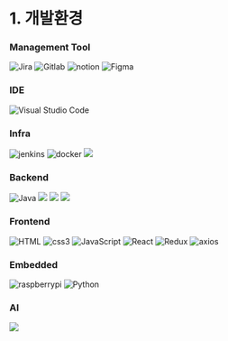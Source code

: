 # 1. 개발환경

### Management Tool

![Jira](https://img.shields.io/badge/JIRA-0052CC?style=for-the-badge&logo=Jira&logoColor=white) ![Gitlab](https://img.shields.io/badge/GitLab-FC6D26?style=for-the-badge&logo=Gitlab&logoColor=white) ![notion](https://img.shields.io/badge/Notion-000000?style=for-the-badge&logo=notion&logoColor=white) ![Figma](https://img.shields.io/badge/Figma-F24E1E?style=for-the-badge&logo=Figma&logoColor=white)

### IDE
![Visual Studio Code](https://img.shields.io/badge/VS%20Code-007ACC?style=for-the-badge&logo=visual-studio-code&logoColor=white)

### Infra
![jenkins](https://img.shields.io/badge/Jenkins-D24939?style=for-the-badge&logo=jenkins&logoColor=white) ![docker](https://img.shields.io/badge/Docker-2496ED?style=for-the-badge&logo=docker&logoColor=white) <img src="https://img.shields.io/badge/amazons3-569A31?style=for-the-badge&logo=amazons3&logoColor=white"> 

### Backend
![Java](https://img.shields.io/badge/Java-E85C33?style=for-the-badge&logo&logoColor=white) <img src="https://img.shields.io/badge/Spring Boot-6DB33F?style=for-the-badge&logo=Spring Boot&logoColor=white"> <img src="https://img.shields.io/badge/Spring JPA-E85C33?style=for-the-badge&logo=&logoColor=white"> <img src="https://img.shields.io/badge/MySQL-4479A1?style=for-the-badge&logo=mysql&logoColor=white"> 

### Frontend
![HTML](https://img.shields.io/badge/HTML5-E34F26?style=for-the-badge&logo=html5&logoColor=white) ![css3](https://img.shields.io/badge/css3-1572B6?style=for-the-badge&logo=css3&logoColor=white) ![JavaScript](https://img.shields.io/badge/JavaScript-F7DF1E?style=for-the-badge&logo=javascript&logoColor=black) ![React](https://img.shields.io/badge/react-61DAFB?style=for-the-badge&logo=react&logoColor=black) ![Redux](https://img.shields.io/badge/redux-764ABC?style=for-the-badge&logo=redux&logoColor=white) ![axios](https://img.shields.io/badge/axios-5A29E4?style=for-the-badge&logo=axios&logoColor=white)

### Embedded
![raspberrypi](https://img.shields.io/badge/raspberrypi-A22846?style=for-the-badge&logo=raspberrypi&logoColor=white) ![Python](https://img.shields.io/badge/Python-3776AB?style=for-the-badge&logo=python&logoColor=white)

### AI
<img src="https://img.shields.io/badge/Yolo v8-5A29E4?style=for-the-badge&logo=&logoColor=white"> 
